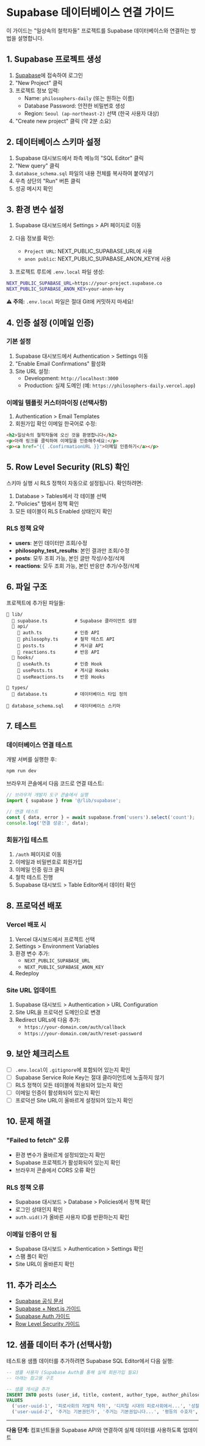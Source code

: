 # Supabase 데이터베이스 연결 가이드

이 가이드는 "일상속의 철학자들" 프로젝트를 Supabase 데이터베이스와 연결하는 방법을 설명합니다.

## 1. Supabase 프로젝트 생성

1. [Supabase](https://supabase.com)에 접속하여 로그인
2. "New Project" 클릭
3. 프로젝트 정보 입력:
   - Name: `philosophers-daily` (또는 원하는 이름)
   - Database Password: 안전한 비밀번호 생성
   - Region: `Seoul (ap-northeast-2)` 선택 (한국 사용자 대상)
4. "Create new project" 클릭 (약 2분 소요)

## 2. 데이터베이스 스키마 설정

1. Supabase 대시보드에서 좌측 메뉴의 "SQL Editor" 클릭
2. "New query" 클릭
3. `database_schema.sql` 파일의 내용 전체를 복사하여 붙여넣기
4. 우측 상단의 "Run" 버튼 클릭
5. 성공 메시지 확인

## 3. 환경 변수 설정

1. Supabase 대시보드에서 Settings > API 페이지로 이동
2. 다음 정보를 확인:
   - `Project URL`: NEXT_PUBLIC_SUPABASE_URL에 사용
   - `anon public`: NEXT_PUBLIC_SUPABASE_ANON_KEY에 사용

3. 프로젝트 루트에 `.env.local` 파일 생성:

```bash
NEXT_PUBLIC_SUPABASE_URL=https://your-project.supabase.co
NEXT_PUBLIC_SUPABASE_ANON_KEY=your-anon-key
```

**⚠️ 주의:** `.env.local` 파일은 절대 Git에 커밋하지 마세요!

## 4. 인증 설정 (이메일 인증)

### 기본 설정
1. Supabase 대시보드에서 Authentication > Settings 이동
2. "Enable Email Confirmations" 활성화
3. Site URL 설정:
   - Development: `http://localhost:3000`
   - Production: 실제 도메인 (예: `https://philosophers-daily.vercel.app`)

### 이메일 템플릿 커스터마이징 (선택사항)
1. Authentication > Email Templates
2. 회원가입 확인 이메일 한국어로 수정:

```html
<h2>일상속의 철학자들에 오신 것을 환영합니다</h2>
<p>아래 링크를 클릭하여 이메일을 인증해주세요:</p>
<p><a href="{{ .ConfirmationURL }}">이메일 인증하기</a></p>
```

## 5. Row Level Security (RLS) 확인

스키마 실행 시 RLS 정책이 자동으로 설정됩니다. 확인하려면:

1. Database > Tables에서 각 테이블 선택
2. "Policies" 탭에서 정책 확인
3. 모든 테이블이 RLS Enabled 상태인지 확인

### RLS 정책 요약
- **users**: 본인 데이터만 조회/수정
- **philosophy_test_results**: 본인 결과만 조회/수정
- **posts**: 모두 조회 가능, 본인 글만 작성/수정/삭제
- **reactions**: 모두 조회 가능, 본인 반응만 추가/수정/삭제

## 6. 파일 구조

프로젝트에 추가된 파일들:

```
📁 lib/
  📄 supabase.ts          # Supabase 클라이언트 설정
  📁 api/
    📄 auth.ts            # 인증 API
    📄 philosophy.ts      # 철학 테스트 API
    📄 posts.ts           # 게시글 API
    📄 reactions.ts       # 반응 API
  📁 hooks/
    📄 useAuth.ts         # 인증 Hook
    📄 usePosts.ts        # 게시글 Hooks
    📄 useReactions.ts    # 반응 Hooks

📁 types/
  📄 database.ts          # 데이터베이스 타입 정의

📄 database_schema.sql    # 데이터베이스 스키마
```

## 7. 테스트

### 데이터베이스 연결 테스트

개발 서버를 실행한 후:

```bash
npm run dev
```

브라우저 콘솔에서 다음 코드로 연결 테스트:

```javascript
// 브라우저 개발자 도구 콘솔에서 실행
import { supabase } from '@/lib/supabase';

// 연결 테스트
const { data, error } = await supabase.from('users').select('count');
console.log('연결 성공:', data);
```

### 회원가입 테스트

1. `/auth` 페이지로 이동
2. 이메일과 비밀번호로 회원가입
3. 이메일 인증 링크 클릭
4. 철학 테스트 진행
5. Supabase 대시보드 > Table Editor에서 데이터 확인

## 8. 프로덕션 배포

### Vercel 배포 시

1. Vercel 대시보드에서 프로젝트 선택
2. Settings > Environment Variables
3. 환경 변수 추가:
   - `NEXT_PUBLIC_SUPABASE_URL`
   - `NEXT_PUBLIC_SUPABASE_ANON_KEY`
4. Redeploy

### Site URL 업데이트

1. Supabase 대시보드 > Authentication > URL Configuration
2. Site URL을 프로덕션 도메인으로 변경
3. Redirect URLs에 다음 추가:
   - `https://your-domain.com/auth/callback`
   - `https://your-domain.com/auth/reset-password`

## 9. 보안 체크리스트

- [ ] `.env.local`이 `.gitignore`에 포함되어 있는지 확인
- [ ] Supabase Service Role Key는 절대 클라이언트에 노출하지 않기
- [ ] RLS 정책이 모든 테이블에 적용되어 있는지 확인
- [ ] 이메일 인증이 활성화되어 있는지 확인
- [ ] 프로덕션 Site URL이 올바르게 설정되어 있는지 확인

## 10. 문제 해결

### "Failed to fetch" 오류
- 환경 변수가 올바르게 설정되었는지 확인
- Supabase 프로젝트가 활성화되어 있는지 확인
- 브라우저 콘솔에서 CORS 오류 확인

### RLS 정책 오류
- Supabase 대시보드 > Database > Policies에서 정책 확인
- 로그인 상태인지 확인
- `auth.uid()`가 올바른 사용자 ID를 반환하는지 확인

### 이메일 인증이 안 됨
- Supabase 대시보드 > Authentication > Settings 확인
- 스팸 폴더 확인
- Site URL이 올바른지 확인

## 11. 추가 리소스

- [Supabase 공식 문서](https://supabase.com/docs)
- [Supabase + Next.js 가이드](https://supabase.com/docs/guides/getting-started/tutorials/with-nextjs)
- [Supabase Auth 가이드](https://supabase.com/docs/guides/auth)
- [Row Level Security 가이드](https://supabase.com/docs/guides/auth/row-level-security)

## 12. 샘플 데이터 추가 (선택사항)

테스트용 샘플 데이터를 추가하려면 Supabase SQL Editor에서 다음 실행:

```sql
-- 샘플 사용자 (Supabase Auth를 통해 실제 회원가입 필요)
-- 아래는 참고용 구조

-- 샘플 게시글 추가
INSERT INTO posts (user_id, title, content, author_type, author_philosopher)
VALUES 
  ('user-uuid-1', '피로사회의 자발적 착취', '디지털 시대의 피로사회에서...', '성찰의 철학자', '한병철'),
  ('user-uuid-2', '주거는 기본권인가', '주거는 기본권입니다...', '평등의 수호자', '롤스');
```

---

**다음 단계:** 컴포넌트들을 Supabase API와 연결하여 실제 데이터를 사용하도록 업데이트
